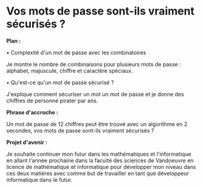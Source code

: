 # **Vos mots de passe sont-ils vraiment sécurisés ?**

**Plan :**

• Complexité d&#39;un mot de passe avec les combinatoires

Je montre le nombre de combinaisons pour plusieurs mots de passe : alphabet, majuscule, chiffre et caractère spéciaux.

• Qu&#39;est-ce qu&#39;un mot de passe sécurisé ?

J&#39;explique comment sécuriser un mot un mot de passe et je donne des chiffres de personne pirater par ans.

**Phrase d&#39;accroche :**

Un mot de passe de 12 chiffres peut être trouvé avec un algorithme en 2 secondes, vos mots de passe sont-ils vraiment sécurisés ?

**Projet d&#39;avenir :**

Je souhaite continuer mon futur dans les mathématiques et l&#39;informatique en allant l&#39;année prochaine dans la faculté des sciences de Vandoeuvre en licence de mathématique et informatique pour développer mon niveau dans ces deux matières avec comme but de travailler en tant que développeur informatique dans le futur.